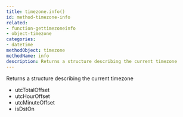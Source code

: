 ```yaml
---
title: timezone.info()
id: method-timezone-info
related:
- function-gettimezoneinfo
- object-timezone
categories:
- datetime
methodObject: timezone
methodName: info
description: Returns a structure describing the current timezone
---
```


Returns a structure describing the current timezone

- utcTotalOffset
- utcHourOffset
- utcMinuteOffset
- isDstOn
